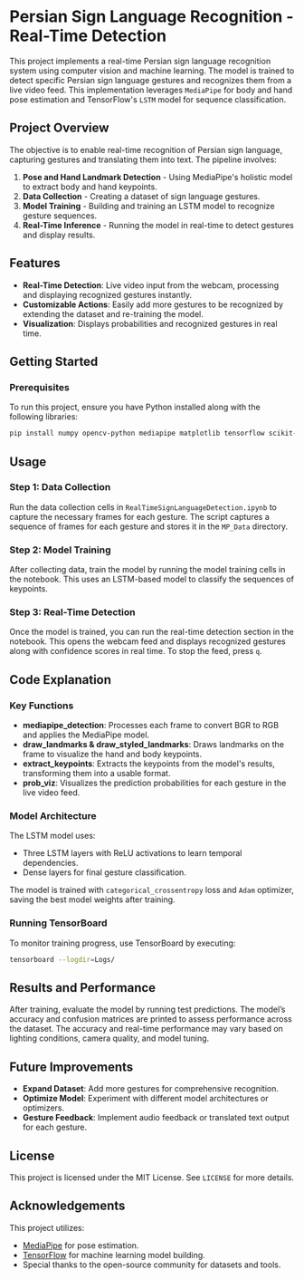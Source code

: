 
# Persian Sign Language Recognition - Real-Time Detection

This project implements a real-time Persian sign language recognition system using computer vision and machine learning. The model is trained to detect specific Persian sign language gestures and recognizes them from a live video feed. This implementation leverages `MediaPipe` for body and hand pose estimation and TensorFlow's `LSTM` model for sequence classification. 

## Project Overview

The objective is to enable real-time recognition of Persian sign language, capturing gestures and translating them into text. The pipeline involves:
1. **Pose and Hand Landmark Detection** - Using MediaPipe's holistic model to extract body and hand keypoints.
2. **Data Collection** - Creating a dataset of sign language gestures.
3. **Model Training** - Building and training an LSTM model to recognize gesture sequences.
4. **Real-Time Inference** - Running the model in real-time to detect gestures and display results.

## Features

- **Real-Time Detection**: Live video input from the webcam, processing and displaying recognized gestures instantly.
- **Customizable Actions**: Easily add more gestures to be recognized by extending the dataset and re-training the model.
- **Visualization**: Displays probabilities and recognized gestures in real time.

## Getting Started

### Prerequisites

To run this project, ensure you have Python installed along with the following libraries:

```bash
pip install numpy opencv-python mediapipe matplotlib tensorflow scikit-learn visualkeras
```

## Usage

### Step 1: Data Collection

Run the data collection cells in `RealTimeSignLanguageDetection.ipynb` to capture the necessary frames for each gesture. The script captures a sequence of frames for each gesture and stores it in the `MP_Data` directory.

### Step 2: Model Training

After collecting data, train the model by running the model training cells in the notebook. This uses an LSTM-based model to classify the sequences of keypoints.

### Step 3: Real-Time Detection

Once the model is trained, you can run the real-time detection section in the notebook. This opens the webcam feed and displays recognized gestures along with confidence scores in real time. To stop the feed, press `q`.

## Code Explanation

### Key Functions

- **mediapipe_detection**: Processes each frame to convert BGR to RGB and applies the MediaPipe model.
- **draw_landmarks & draw_styled_landmarks**: Draws landmarks on the frame to visualize the hand and body keypoints.
- **extract_keypoints**: Extracts the keypoints from the model's results, transforming them into a usable format.
- **prob_viz**: Visualizes the prediction probabilities for each gesture in the live video feed.

### Model Architecture

The LSTM model uses:
- Three LSTM layers with ReLU activations to learn temporal dependencies.
- Dense layers for final gesture classification.

The model is trained with `categorical_crossentropy` loss and `Adam` optimizer, saving the best model weights after training.

### Running TensorBoard

To monitor training progress, use TensorBoard by executing:
```bash
tensorboard --logdir=Logs/
```

## Results and Performance

After training, evaluate the model by running test predictions. The model’s accuracy and confusion matrices are printed to assess performance across the dataset. The accuracy and real-time performance may vary based on lighting conditions, camera quality, and model tuning.

## Future Improvements

- **Expand Dataset**: Add more gestures for comprehensive recognition.
- **Optimize Model**: Experiment with different model architectures or optimizers.
- **Gesture Feedback**: Implement audio feedback or translated text output for each gesture.

## License

This project is licensed under the MIT License. See `LICENSE` for more details.

## Acknowledgements

This project utilizes:
- [MediaPipe](https://google.github.io/mediapipe/) for pose estimation.
- [TensorFlow](https://www.tensorflow.org/) for machine learning model building.
- Special thanks to the open-source community for datasets and tools.

